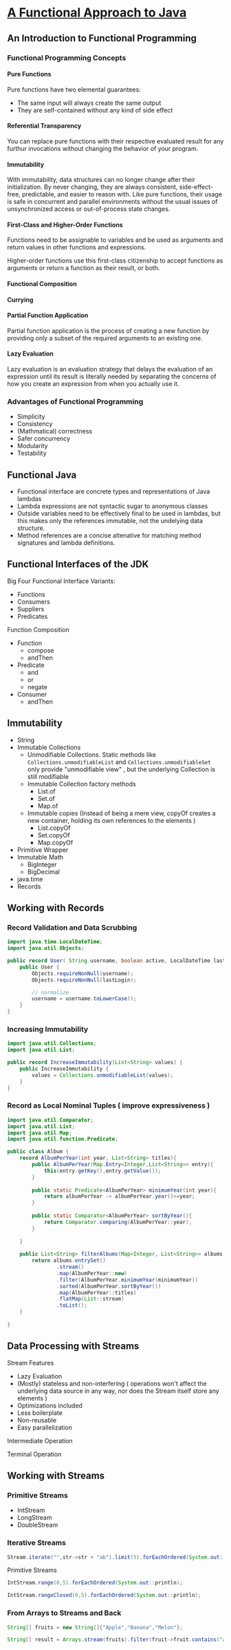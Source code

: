 # [A Functional Approach to Java](https://book.douban.com/subject/36730694/)

## An Introduction to Functional Programming

### Functional Programming Concepts

#### Pure Functions

Pure functions have two elemental guarantees:

* The same input will always create the same output
* They are self-contained without any kind of side effect

#### Referential Transparency

You can replace pure functions with their respective evaluated result for any furthur invocations without changing the behavior of your program.

#### Immutability

With immutability, data structures can no longer change after their initialization. By never changing, they are always consistent, side-effect-free, predictable, and easier to reason with. Like pure functions, their usage is safe in concurrent and parallel environments without the usual issues of unsynchronized access or out-of-process state changes.

#### First-Class and Higher-Order Functions

Functions need to be assignable to variables and be used as arguments and return values in other functions and expressions.

Higher-order functions use this first-class citizenship to accept functions as arguments or return a function as their result, or both.

#### Functional Composition

#### Currying

#### Partial Function Application

Partial function application is the process of creating a new function by providing only a subset of the required arguments to an existing one.

#### Lazy Evaluation

Lazy evaluation is an evaluation strategy that delays the evaluation of an expression until its result is literally needed by separating the concerns of how you create an expression from when you actually use it.

### Advantages of Functional Programming

* Simplicity
* Consistency
* (Mathmatical) correctness
* Safer concurrency
* Modularity
* Testability

## Functional Java

* Functional interface are concrete types and representations of Java lambdas
* Lambda expressions are not syntactic sugar to anonymous classes
* Outside variables need to be effectively final to be used in lambdas, but this makes only the references immutable, not the undelying data structure.
* Method references are a concise altenative for matching method signatures and lambda definitions.

## Functional Interfaces of the JDK

Big Four Functional Interface Variants:

* Functions
* Consumers
* Suppliers
* Predicates

Function Composition

* Function
  * compose
  * andThen
* Predicate
  * and
  * or
  * negate
* Consumer
  * andThen

## Immutability

* String
* Immutable Collections
  * Unmodifiable Collections.
    Static methods like ```Collections.unmodifiableList``` and ```Collections.unmodifiableSet``` only provide "unmodifiable view" , but the underlying Collection is still modifiable
  * Immutable Collection factory methods
    * List.of
    * Set.of
    * Map.of
  * Immutable copies (Instead of being a mere view, copyOf creates a new container, holding its own references to the elements )
    * List.copyOf
    * Set.copyOf
    * Map.copyOf
* Primitive Wrapper
* Immutable Math
  * BigInteger
  * BigDecimal
* java.time
* Records

## Working with Records

### Record Validation and Data Scrubbing

```java
import java.time.LocalDateTime;
import java.util.Objects;

public record User( String username, boolean active, LocalDateTime lastLogin) {
    public User {
        Objects.requireNonNull(username);
        Objects.requireNonNull(lastLogin);

        // normalize
        username = username.toLowerCase();
    }
}
```

### Increasing Immutability

```java
import java.util.Collections;
import java.util.List;

public record IncreaseImmutability(List<String> values) {
    public IncreaseImmutability {
        values = Collections.unmodifiableList(values);
    }
}
```

### Record as Local Nominal Tuples ( improve expressiveness )

```java
import java.util.Comparator;
import java.util.List;
import java.util.Map;
import java.util.function.Predicate;

public class Album {
    record AlbumPerYear(int year, List<String> titles){
        public AlbumPerYear(Map.Entry<Integer,List<String>> entry){
            this(entry.getKey(),entry.getValue());
        }
        
        public static Predicate<AlbumPerYear> minimumYear(int year){
            return albumPerYear -> albumPerYear.year()>=year;
        }
        
        public static Comparator<AlbumPerYear> sortByYear(){
            return Comparator.comparing(AlbumPerYear::year);
        }
        
    }
    
    public List<String> filterAlbums(Map<Integer, List<String>> albums, int minimumYear ){
        return albums.entrySet()
                .stream()
                .map(AlbumPerYear::new)
                .filter(AlbumPerYear.minimumYear(minimumYear))
                .sorted(AlbumPerYear.sortByYear())
                .map(AlbumPerYear::titles)
                .flatMap(List::stream)
                .toList();
    }
    
}
```

## Data Processing with Streams

Stream Features

* Lazy Evaluation
* (Mostly) stateless and non-interfering ( operations won't affect the underlying data source in any way, nor does the Stream itself store any elements )
* Optimizations included
* Less boilerplate
* Non-reusable
* Easy parallelization

Intermediate Operation

Terminal Operation

## Working with Streams

### Primitive Streams

* IntStream
* LongStream
* DoubleStream

### Iterative Streams

```java
Stream.iterate("",str->str + "ab").limit(5).forEachOrdered(System.out::println);
```

Primitive Streams

```java
IntStream.range(0,5).forEachOrdered(System.out::println);

IntStream.rangeClosed(0,5).forEachOrdered(System.out::println);
```

### From Arrays to Streams and Back

```java
String[] fruits = new String[]{"Apple","Banana","Melon"};

String[] result = Arrays.stream(fruits).filter(fruit->fruit.contains("a")).toArray(String[]::new);
```
